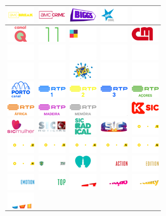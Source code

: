 | ![](https://raw.githubusercontent.com/RevGear/logo/master/Countries/PT/AMC-Break.png) | ![](https://raw.githubusercontent.com/RevGear/logo/master/Countries/PT/AMC-Crime.png) | ![](https://raw.githubusercontent.com/RevGear/logo/master/Countries/PT/Biggs.png) | ![](https://raw.githubusercontent.com/RevGear/logo/master/Countries/PT/Canal-Hollywood.png) | ![](https://raw.githubusercontent.com/RevGear/logo/master/Countries/PT/Canal-Nos.png) | 
|:---:|:---:|:---:|:---:|:---:| 
| ![](https://raw.githubusercontent.com/RevGear/logo/master/Countries/PT/Canal-Q.png) | ![](https://raw.githubusercontent.com/RevGear/logo/master/Countries/PT/Canal11.png) | ![](https://raw.githubusercontent.com/RevGear/logo/master/Countries/PT/Casae-Cozinha.png) | ![](https://raw.githubusercontent.com/RevGear/logo/master/Countries/PT/Cine-Mundo.png) | ![](https://raw.githubusercontent.com/RevGear/logo/master/Countries/PT/CM-TV.png) | 
| ![](https://raw.githubusercontent.com/RevGear/logo/master/Countries/PT/Eleven-1.png) | ![](https://raw.githubusercontent.com/RevGear/logo/master/Countries/PT/Eleven-2.png) | ![](https://raw.githubusercontent.com/RevGear/logo/master/Countries/PT/Eleven-3.png) | ![](https://raw.githubusercontent.com/RevGear/logo/master/Countries/PT/Eleven-4.png) | ![](https://raw.githubusercontent.com/RevGear/logo/master/Countries/PT/Eleven-5.png) | 
| ![](https://raw.githubusercontent.com/RevGear/logo/master/Countries/PT/Eleven-6.png) | ![](https://raw.githubusercontent.com/RevGear/logo/master/Countries/PT/Globo-Now.png) | ![](https://raw.githubusercontent.com/RevGear/logo/master/Countries/PT/Kuriakos-Kids.png) | ![](https://raw.githubusercontent.com/RevGear/logo/master/Countries/PT/Nos-Studios.png) | ![](https://raw.githubusercontent.com/RevGear/logo/master/Countries/PT/Odisseia.png) | 
| ![](https://raw.githubusercontent.com/RevGear/logo/master/Countries/PT/Porto-Canal.png) | ![](https://raw.githubusercontent.com/RevGear/logo/master/Countries/PT/RTP-1.png) | ![](https://raw.githubusercontent.com/RevGear/logo/master/Countries/PT/RTP-2.png) | ![](https://raw.githubusercontent.com/RevGear/logo/master/Countries/PT/RTP-3.png) | ![](https://raw.githubusercontent.com/RevGear/logo/master/Countries/PT/RTP-Acores.png) | 
| ![](https://raw.githubusercontent.com/RevGear/logo/master/Countries/PT/RTP-Africa.png) | ![](https://raw.githubusercontent.com/RevGear/logo/master/Countries/PT/RTP-Madeira.png) | ![](https://raw.githubusercontent.com/RevGear/logo/master/Countries/PT/RTP-Memoria.png) | ![](https://raw.githubusercontent.com/RevGear/logo/master/Countries/PT/SIC-Caras.png) | ![](https://raw.githubusercontent.com/RevGear/logo/master/Countries/PT/SIC-K.png) | 
| ![](https://raw.githubusercontent.com/RevGear/logo/master/Countries/PT/SIC-Mulher.png) | ![](https://raw.githubusercontent.com/RevGear/logo/master/Countries/PT/SIC-Noticias.png) | ![](https://raw.githubusercontent.com/RevGear/logo/master/Countries/PT/SIC-Radical.png) | ![](https://raw.githubusercontent.com/RevGear/logo/master/Countries/PT/SIC.png) | ![](https://raw.githubusercontent.com/RevGear/logo/master/Countries/PT/Sport-TV-1.png) | 
| ![](https://raw.githubusercontent.com/RevGear/logo/master/Countries/PT/Sport-TV-2.png) | ![](https://raw.githubusercontent.com/RevGear/logo/master/Countries/PT/Sport-TV-3.png) | ![](https://raw.githubusercontent.com/RevGear/logo/master/Countries/PT/Sport-TV-4.png) | ![](https://raw.githubusercontent.com/RevGear/logo/master/Countries/PT/Sport-TV-5.png) | ![](https://raw.githubusercontent.com/RevGear/logo/master/Countries/PT/Sport-TV-6.png) | 
| ![](https://raw.githubusercontent.com/RevGear/logo/master/Countries/PT/Sport-TV-Plus.png) | ![](https://raw.githubusercontent.com/RevGear/logo/master/Countries/PT/Sporting-TV.png) | ![](https://raw.githubusercontent.com/RevGear/logo/master/Countries/PT/TV-Fatima.png) | ![](https://raw.githubusercontent.com/RevGear/logo/master/Countries/PT/TVCine-Action.png) | ![](https://raw.githubusercontent.com/RevGear/logo/master/Countries/PT/TVCine-Edition.png) | 
| ![](https://raw.githubusercontent.com/RevGear/logo/master/Countries/PT/TVCine-Emotion.png) | ![](https://raw.githubusercontent.com/RevGear/logo/master/Countries/PT/TVCine-Top.png) | ![](https://raw.githubusercontent.com/RevGear/logo/master/Countries/PT/TVI-24.png) | ![](https://raw.githubusercontent.com/RevGear/logo/master/Countries/PT/TVI-Ficcao.png) | ![](https://raw.githubusercontent.com/RevGear/logo/master/Countries/PT/TVI-Reality.png) | 
| ![](https://raw.githubusercontent.com/RevGear/logo/master/Countries/PT/TVI.png)  | 
